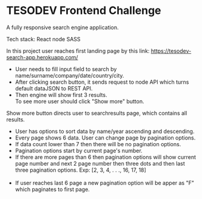 # TESODEV Frontend Challenge

A fully responsive search engine application.

Tech stack:
React
node
SASS


In this project user reaches first landing page by this link: https://tesodev-search-app.herokuapp.com/<br/>

* User needs to fill input field to search by name/surname/company/date/country/city. <br/>
* After clicking search button, it sends request to node API which turns default dataJSON to REST API.<br/>
* Then engine will show first 3 results.<br/>
To see more user should click "Show more" button.<br/>

Show more button directs user to searchresults page, which contains all results.<br/>
* User has options to sort data by name/year ascending and descending.
* Every page shows 6 data. User can change page by pagination options. <br/>
* If data count lower than 7 then there will be no pagination options.<br/>
* Pagination options start by current page's number. <br/>
* If there are more pages than 6 then pagination options will show current page number and next 2 page number then three dots and then last three pagination options.  Exp: [2, 3, 4,  . . ., 16, 17, 18]<br/><br/>
* If user reaches last 6 page a new pagination option will be apper as "F" which paginates to first page.<br/>




